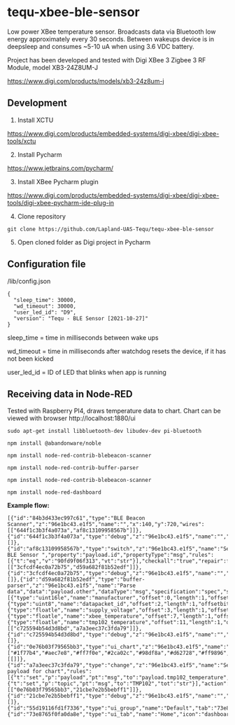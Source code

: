 # tequ-xbee-ble-sensor

Low power XBee temperature sensor. Broadcasts data via Bluetooth low energy approximately every 30 seconds. Between wakeups device is in deepsleep and consumes ~5-10 uA when using 3.6 VDC battery.

Project has been developed and tested with Digi XBee 3 Zigbee 3 RF Module, model XB3-24Z8UM-J

https://www.digi.com/products/models/xb3-24z8um-j


## Development 

1. Install XCTU

https://www.digi.com/products/embedded-systems/digi-xbee/digi-xbee-tools/xctu

2. Install Pycharm

https://www.jetbrains.com/pycharm/

3. Install XBee Pycharm plugin

https://www.digi.com/products/embedded-systems/digi-xbee/digi-xbee-tools/digi-xbee-pycharm-ide-plug-in

4. Clone repository

```
git clone https://github.com/Lapland-UAS-Tequ/tequ-xbee-ble-sensor
```

5. Open cloned folder as Digi project in Pycharm


## Configuration file

/lib/config.json

```
{
  "sleep_time": 30000,
  "wd_timeout": 30000,
  "user_led_id": "D9",
  "version": "Tequ - BLE Sensor [2021-10-27]"
}
```

sleep_time = time in milliseconds between wake ups 

wd_timeout = time in milliseconds after watchdog resets the device, if it has not been kicked

user_led_id = ID of LED that blinks when app is running


## Receiving data in Node-RED 

Tested with Raspberry PI4, draws temperature data to chart. Chart can be viewed with browser http://localhost:1880/ui

```
sudo apt-get install libbluetooth-dev libudev-dev pi-bluetooth
```

```
npm install @abandonware/noble
```
```
npm install node-red-contrib-blebeacon-scanner
```
```
npm install node-red-contrib-buffer-parser
```
```
npm install node-red-contrib-blebeacon-scanner
```
```
npm install node-red-dashboard
```

**Example flow:**

```
[{"id":"84b3d433ec997c61","type":"BLE Beacon Scanner","z":"96e1bc43.e1f5","name":"","x":140,"y":720,"wires":[["644f1c3b3f4a073a","af8c13109958567b"]]},{"id":"644f1c3b3f4a073a","type":"debug","z":"96e1bc43.e1f5","name":"","active":true,"tosidebar":true,"console":false,"tostatus":false,"complete":"true","targetType":"full","statusVal":"","statusType":"auto","x":330,"y":680,"wires":[]},{"id":"af8c13109958567b","type":"switch","z":"96e1bc43.e1f5","name":"Select BLE Sensor ","property":"payload.id","propertyType":"msg","rules":[{"t":"eq","v":"90fd9f06f313","vt":"str"}],"checkall":"true","repair":false,"outputs":1,"x":370,"y":720,"wires":[["3cfcdf4ec0a72b75","d59a682f81b52edf"]]},{"id":"3cfcdf4ec0a72b75","type":"debug","z":"96e1bc43.e1f5","name":"","active":false,"tosidebar":true,"console":false,"tostatus":false,"complete":"true","targetType":"full","statusVal":"","statusType":"auto","x":550,"y":680,"wires":[]},{"id":"d59a682f81b52edf","type":"buffer-parser","z":"96e1bc43.e1f5","name":"Parse data","data":"payload.other","dataType":"msg","specification":"spec","specificationType":"ui","items":[{"type":"uint16le","name":"manufacturer","offset":0,"length":1,"offsetbit":0,"scale":"1","mask":""},{"type":"uint8","name":"datapacket_id","offset":2,"length":1,"offsetbit":0,"scale":"1","mask":""},{"type":"floatle","name":"supply_voltage","offset":3,"length":1,"offsetbit":0,"scale":"0.001","mask":""},{"type":"floatle","name":"xbee_temperature","offset":7,"length":1,"offsetbit":0,"scale":"1","mask":""},{"type":"floatle","name":"tmp102_temperature","offset":11,"length":1,"offsetbit":0,"scale":"1","mask":""}],"swap1":"","swap2":"","swap3":"","swap1Type":"swap","swap2Type":"swap","swap3Type":"swap","msgProperty":"payload","msgPropertyType":"str","resultType":"keyvalue","resultTypeType":"output","multipleResult":false,"fanOutMultipleResult":false,"setTopic":true,"outputs":1,"x":570,"y":720,"wires":[["c725594b54d3d8bd","a7a3eec37c3fda79"]]},{"id":"c725594b54d3d8bd","type":"debug","z":"96e1bc43.e1f5","name":"","active":true,"tosidebar":true,"console":false,"tostatus":false,"complete":"true","targetType":"full","statusVal":"","statusType":"auto","x":730,"y":680,"wires":[]},{"id":"0e76b03f79565bb3","type":"ui_chart","z":"96e1bc43.e1f5","name":"","group":"55d19116fd1f7336","order":0,"width":0,"height":0,"label":"chart","chartType":"line","legend":"false","xformat":"HH:mm:ss","interpolate":"linear","nodata":"","dot":false,"ymin":"","ymax":"","removeOlder":1,"removeOlderPoints":"","removeOlderUnit":"3600","cutout":0,"useOneColor":false,"useUTC":false,"colors":["#1f77b4","#aec7e8","#ff7f0e","#2ca02c","#98df8a","#d62728","#ff9896","#9467bd","#c5b0d5"],"outputs":1,"useDifferentColor":false,"x":970,"y":720,"wires":[[]]},{"id":"a7a3eec37c3fda79","type":"change","z":"96e1bc43.e1f5","name":"Set payload for chart","rules":[{"t":"set","p":"payload","pt":"msg","to":"payload.tmp102_temperature","tot":"msg"},{"t":"set","p":"topic","pt":"msg","to":"TMP102","tot":"str"}],"action":"","property":"","from":"","to":"","reg":false,"x":780,"y":720,"wires":[["0e76b03f79565bb3","21cbe7e2b5bebff1"]]},{"id":"21cbe7e2b5bebff1","type":"debug","z":"96e1bc43.e1f5","name":"","active":true,"tosidebar":true,"console":false,"tostatus":false,"complete":"true","targetType":"full","statusVal":"","statusType":"auto","x":970,"y":680,"wires":[]},{"id":"55d19116fd1f7336","type":"ui_group","name":"Default","tab":"73e8765f0fa0da8e","order":1,"disp":true,"width":"18","collapse":false},{"id":"73e8765f0fa0da8e","type":"ui_tab","name":"Home","icon":"dashboard","disabled":false,"hidden":false}]
```
